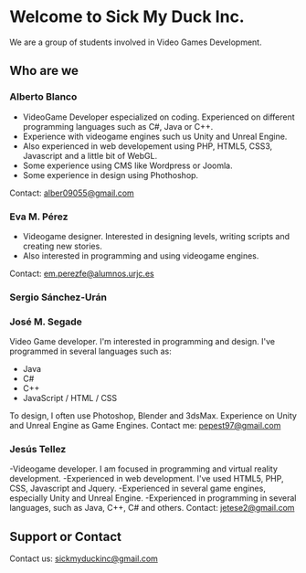 ﻿# Welcome to Sick My Duck Inc.

We are a group of students involved in Video Games Development.

## Who are we

### Alberto Blanco

- VideoGame Developer especialized on coding. Experienced on different programming languages such as C#, Java or C++. 
- Experience with videogame engines such us Unity and Unreal Engine.
- Also experienced in web developement using PHP, HTML5, CSS3, Javascript and a little bit of WebGL. 
- Some experience using CMS like Wordpress or Joomla.
- Some experience in design using Phothoshop.

Contact: alber09055@gmail.com

### Eva M. Pérez
- Videogame designer. Interested in designing levels, writing scripts and creating new stories.
- Also interested in programming and using videogame engines. 

Contact: em.perezfe@alumnos.urjc.es
### Sergio Sánchez-Urán
### José M. Segade

Video Game developer. I'm interested in programming and design. I've programmed in several languages such as:
- Java 
- C#
- C++
- JavaScript / HTML / CSS </br>

To design, I often use Photoshop, Blender and 3dsMax. Experience on Unity and Unreal Engine as Game Engines. Contact me: <pepest97@gmail.com>

### Jesús Tellez
-Videogame developer. I am focused in programming and virtual reality development.
-Experienced in web development. I've used HTML5, PHP, CSS, Javascript and Jquery.
-Experienced in several game engines, especially Unity and Unreal Engine.
-Experienced in programming in several languages, such as Java, C++, C# and others.
Contact: jetese2@gmail.com

## Support or Contact

Contact us: <sickmyduckinc@gmail.com>
